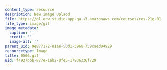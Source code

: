 ```yaml
---
content_type: resource
description: New image Uplaod
file: https://ol-ocw-studio-app-qa.s3.amazonaws.com/courses/res-21g-01-kana-spring-2010/f4927bbb877e1ab20fe517936326f729_0506.gif
file_type: image/gif
image_metadata:
  caption: ''
  credit: ''
  image-alt: ''
parent_uid: 9e877172-81ae-50d1-5968-759caed04929
resourcetype: Image
title: 0506.gif
uid: f4927bbb-877e-1ab2-0fe5-17936326f729
---
```

